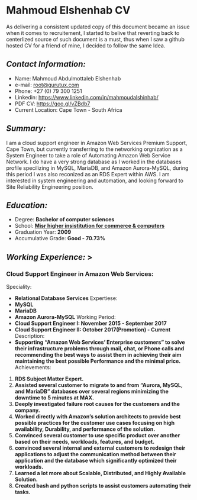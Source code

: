 # Mahmoud Elshenhab CV
As delivering a consistent updated copy of this document became an issue when it comes to recruitement, I started to belive that reverting back to centerlized source of such document is a must, thus when I saw a github hosted CV for a friend of mine, I decided to follow the same Idea.

## _Contact Information:_
- Name: Mahmoud Abdulmottaleb Elshenhab
- e-mail: root@gurutux.com
- Phone: +27 (0) 79 300 1251
- Linkedin: https://www.linkedin.com/in/mahmoudalshinhab/
- PDF CV: https://goo.gl/vZBdb7 
- Current Location: Cape Town - South Africa

## _Summary:_
I am a cloud support engineer in Amazon Web Services Premium Support, Cape Town, but currently transferring to the networking orgnization as a System Engineer to take a role of Automating Amazon Web Service Network. 
I do have a very strong database as I worked in the databases profile specilizing in MySQL, MariaDB, and Amazon Aurora-MySQL, during this period I was also reconized as an RDS Expert within AWS.
I am interested in system engineering and automation, and looking forward to Site Reliability Engineering position.

## _Education:_
- Degree: **Bachelor of computer sciences**
- School: [**Misr higher insistitution for commerce & computers**](https://www.facebook.com/METMISR/)
- Graduation Year: **2009**
- Accumulative Grade: **Good - 70.73%**

## _Working Experience:_ >
### Cloud Support Engineer in Amazon Web Services:
Speciality:
  - **Relational Database Services**
Expertiese:
  - **MySQL**
  - **MariaDB**
  - **Amazon Aurora-MySQL**
Working Period:
  - **Cloud Support Engineer I: November 2015 - September 2017**
  - **Cloud Support Engineer II: October 2017(Promotion) - Current**
Description:
  - **Supporting “Amazon Web Services’ Enterprise customers” to solve their infrastructure problems through mail, chat, or Phone calls and recommending the best ways to assist them in achieving their aim maintaining the best possible Performance and the minimal price.**
Achievements:
  1.  **RDS Subject Matter Expert.**
  2.  **Assisted several customer to migrate to and from “Aurora, MySQL, and MariaDB” databases over several regions minimizing the downtime to 5 minutes at MAX.**
  2.  **Deeply investigated failure root causes for the customers and the company.**
  4.  **Worked directly with Amazon’s solution architects to provide best possible practices for the customer use cases focusing on high availability, Durability, and performance of the solution.**
  5.  **Convinced several customer to use specific product over another based on their needs, workloads, features, and budget.**
  6.  **convinced several internal and external customers to redesign their applications to adjust the communication method between their application and the database which significantly optimized their workloads.**
  7.  **Learned a lot more about Scalable, Distributed, and Highly Available Solution.**
  8.  **Created bash and python scripts to assist customers automating their tasks.**

